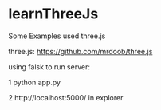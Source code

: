# learnThreeJs
Some Examples used three.js

three.js: https://github.com/mrdoob/three.js

using falsk to run server:

1 python app.py

2 http://localhost:5000/ in explorer
